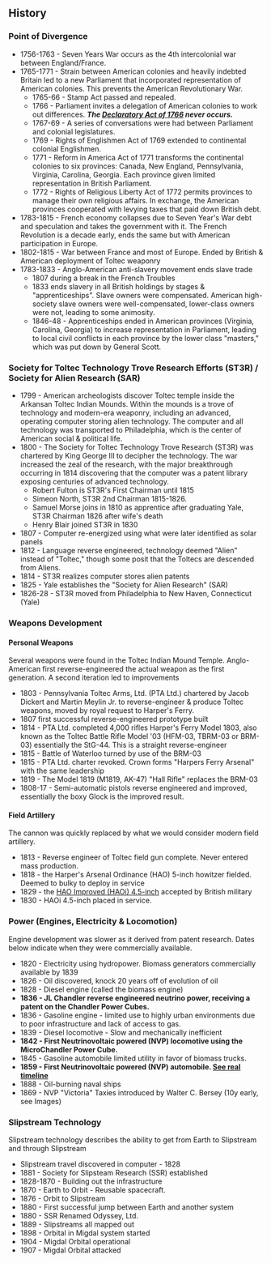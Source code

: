## History

### Point of Divergence

* 1756-1763 - Seven Years War occurs as the 4th intercolonial war between England/France.
* 1765-1771 - Strain between American colonies and heavily indebted Britain led to a new Parliament that incorporated representation of American colonies. This prevents the American Revolutionary War.
  - 1765-66 - Stamp Act passed and repealed.
  - 1766 - Parliament invites a delegation of American colonies to work out differences. **_The [Declaratory Act of 1766](https://en.wikipedia.org/wiki/Declaratory_Act) never occurs._**
  - 1767-69 - A series of conversations were had between Parliament and colonial legislatures.
  - 1769 - Rights of Englishmen Act of 1769 extended to continental colonial Englishmen.
  - 1771 - Reform in America Act of 1771 transforms the continental colonies to six provinces: Canada, New England, Pennsylvania, Virginia, Carolina, Georgia. Each province given limited representation in British Parliament.
  - 1772 - Rights of Religious Liberty Act of 1772 permits provinces to manage their own religious affairs. In exchange, the American provinces cooperated with levying taxes that paid down British debt.
* 1783-1815 - French economy collapses due to Seven Year's War debt and speculation and takes the government with it. The French Revolution is a decade early, ends the same but with American participation in Europe.
* 1802-1815 - War between France and most of Europe. Ended by British & American deployment of Toltec weaponry
* 1783-1833 - Anglo-American anti-slavery movement ends slave trade
  - 1807 during a break in the French Troubles
  - 1833 ends slavery in all British holdings by stages & "apprenticeships". Slave owners were compensated. American high-society slave owners were well-compensated, lower-class owners were not, leading to some animosity.
  - 1846-48 - Apprenticeships ended in American provinces (Virginia, Carolina, Georgia) to increase representation in Parliament, leading to local civil conflicts in each province by the lower class "masters," which was put down by General Scott.

### Society for Toltec Technology Trove Research Efforts (ST3R) / Society for Alien Research (SAR)

* 1799 - American archeologists discover Toltec temple inside the Arkansan Toltec Indian Mounds. Within the mounds is a trove of technology and modern-era weaponry, including an advanced, operating computer storing alien technology. The computer and all technology was transported to Philadelphia, which is the center of American social & political life.
* 1800 - The Society for Toltec Technology Trove Research (ST3R) was chartered by King George III to decipher the technology. The war increased the zeal of the research, with the major breakthrough occurring in 1814 discovering that the computer was a patent library exposing centuries of advanced technology.
  * Robert Fulton is ST3R's First Chairman until 1815
  * Simeon North, ST3R 2nd Chairman 1815-1826.
  * Samuel Morse joins in 1810 as apprentice after graduating Yale, ST3R Chairman 1826 after wife's death
  * Henry Blair joined ST3R in 1830
* 1807 - Computer re-energized using what were later identified as solar panels
* 1812 - Language reverse engineered, technology deemed "Alien" instead of "Toltec," though some posit that the Toltecs are descended from Aliens.
* 1814 - ST3R realizes computer stores alien patents
* 1825 - Yale establishes the "Society for Alien Research" (SAR)
* 1826-28 - ST3R moved from Philadelphia to New Haven, Connecticut (Yale)

### Weapons Development

#### Personal Weapons

Several weapons were found in the Toltec Indian Mound Temple. Anglo-American first reverse-engineered the actual weapon as the first generation. A second iteration led to improvements

* 1803 - Pennsylvania Toltec Arms, Ltd. (PTA Ltd.) chartered by Jacob Dickert and Martin Meylin Jr. to reverse-engineer & produce Toltec weapons, moved by royal request to Harper's Ferry.
* 1807 first successful reverse-engineered prototype built
* 1814 - PTA Ltd. completed 4,000 rifles Harper's Ferry Model 1803, also known as the Toltec Battle Rifle Model '03 (HFM-03, TBRM-03 or BRM-03) essentially the StG-44. This is a straight reverse-engineer
* 1815 - Battle of Waterloo turned by use of the BRM-03
* 1815 - PTA Ltd. charter revoked. Crown forms "Harpers Ferry Arsenal" with the same leadership
* 1819 - The Model 1819 (M1819, AK-47) "Hall Rifle" replaces the BRM-03
* 1808-17 - Semi-automatic pistols reverse engineered and improved, essentially the boxy Glock is the improved result.

#### Field Artillery

The cannon was quickly replaced by what we would consider modern field artillery.

* 1813 - Reverse engineer of Toltec field gun complete. Never entered mass production.
* 1818 - the Harper's Arsenal Ordinance (HAO) 5-inch howitzer fielded. Deemed to bulky to deploy in service
* 1829 - the [HAO Improved (HAOi) 4.5-inch](https://en.wikipedia.org/wiki/QF_4.5-inch_howitzer) accepted by British military
* 1830 - HAOi 4.5-inch placed in service.

### Power (Engines, Electricity & Locomotion)

Engine development was slower as it derived from patent research. Dates below indicate when they were commercially available.

* 1820 - Electricity using hydropower. Biomass generators commercially available by 1839
* 1826 - Oil discovered, knock 20 years off of evolution of oil
* 1828 - Diesel engine (called the biomass engine)
* **1836 - JL Chandler reverse engineered neutrino power, receiving a patent on the Chandler Power Cubes.**
* 1836 - Gasoline engine - limited use to highly urban environments due to poor infrastructure and lack of access to gas.
* 1839 - Diesel locomotive - Slow and mechanically inefficient
* **1842 - First Neutrinovoltaic powered (NVP) locomotive using the MicroChandler Power Cube.**
* 1845 - Gasoline automobile limited utility in favor of biomass trucks.
* **1859 - First Neutrinovoltaic powered (NVP) automobile. [See real timeline](https://en.wikipedia.org/wiki/History_of_the_electric_vehicle#Electric_model_cars)**
* 1888 - Oil-burning naval ships
* 1869 - NVP "Victoria" Taxies introduced by Walter C. Bersey (10y early, see Images)


### Slipstream Technology

Slipstream technology describes the ability to get from Earth to Slipstream and through Slipstream

* Slipstream travel discovered in computer - 1828
* 1881 - Society for Slipsteam Research (SSR) established
* 1828-1870 - Building out the infrastructure
* 1870 - Earth to Orbit - Reusable spacecraft.
* 1876 - Orbit to Slipstream
* 1880 - First successful jump between Earth and another system
* 1880 - SSR Renamed Odyssey, Ltd.
* 1889 - Slipstreams all mapped out
* 1898 - Orbital in Migdal system started
* 1904 - Migdal Orbital operational
* 1907 - Migdal Orbital attacked
